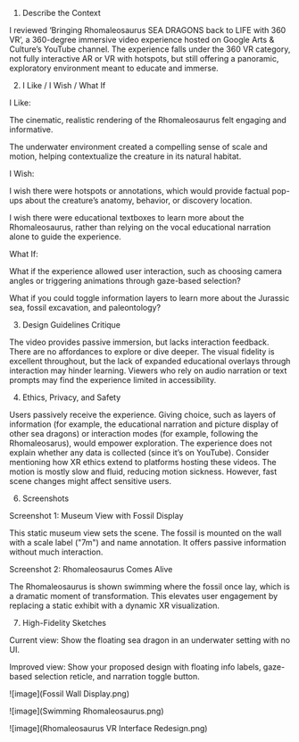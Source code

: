 1. Describe the Context

I reviewed ‘Bringing Rhomaleosaurus SEA DRAGONS back to LIFE with 360 VR’, a 360-degree immersive video experience hosted on Google Arts & Culture’s YouTube channel. The experience falls under the 360 VR category, not fully interactive AR or VR with hotspots, but still offering a panoramic, exploratory environment meant to educate and immerse.

2. I Like / I Wish / What If

I Like:

The cinematic, realistic rendering of the Rhomaleosaurus felt engaging and informative.

The underwater environment created a compelling sense of scale and motion, helping contextualize the creature in its natural habitat.

I Wish:

I wish there were hotspots or annotations, which would provide factual pop-ups about the creature’s anatomy, behavior, or discovery location.

I wish there were educational textboxes to learn more about the Rhomaleosaurus, rather than relying on the vocal educational narration alone to guide the experience.

What If:

What if the experience allowed user interaction, such as choosing camera angles or triggering animations through gaze-based selection?

What if you could toggle information layers to learn more about the Jurassic sea, fossil excavation, and paleontology?

3. Design Guidelines Critique

The video provides passive immersion, but lacks interaction feedback. There are no affordances to explore or dive deeper. The visual fidelity is excellent throughout, but the lack of expanded educational overlays through interaction may hinder learning. Viewers who rely on audio narration or text prompts may find the experience limited in accessibility.

4. Ethics, Privacy, and Safety

Users passively receive the experience. Giving choice, such as layers of information (for example, the educational narration and picture display of other sea dragons) or interaction modes (for example, following the Rhomaleosarus), would empower exploration. The experience does not explain whether any data is collected (since it’s on YouTube). Consider mentioning how XR ethics extend to platforms hosting these videos.
The motion is mostly slow and fluid, reducing motion sickness. However, fast scene changes might affect sensitive users.

6. Screenshots

Screenshot 1: Museum View with Fossil Display

This static museum view sets the scene. The fossil is mounted on the wall with a scale label ("7m") and name annotation. It offers passive information without much interaction.

Screenshot 2: Rhomaleosaurus Comes Alive

The Rhomaleosaurus is shown swimming where the fossil once lay, which is a dramatic moment of transformation. This elevates user engagement by replacing a static exhibit with a dynamic XR visualization.

7. High-Fidelity Sketches

Current view: Show the floating sea dragon in an underwater setting with no UI.

Improved view: Show your proposed design with floating info labels, gaze-based selection reticle, and narration toggle button.




![image](Fossil Wall Display.png)

![image](Swimming Rhomaleosaurus.png)

![image](Rhomaleosaurus VR Interface Redesign.png)